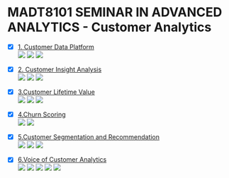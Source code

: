 # MADT8101 SEMINAR IN ADVANCED ANALYTICS - Customer Analytics

- [x] [1. Customer Data Platform](https://github.com/ssorawits/MADT_8101_CustomerAnalytics/blob/47575c6a41e398be561acf033735e64fcd653095/01%20-%20Customer%20Data%20Platform/README)  
[![](https://img.shields.io/badge/-Concept-green)](#) [![](https://img.shields.io/badge/-Presentation-green)](#) [![](https://img.shields.io/badge/-Student-blue)](#)

- [x] [2. Customer Insight Analysis](https://github.com/ssorawits/MADT_8101_CustomerAnalytics/blob/f59d1957f5b3f16207ca29e07bd55065d29cad6b/02%20-%20Customer%20Insight%20Analysis/README)  
[![](https://img.shields.io/badge/-Concept-green)](#) [![](https://img.shields.io/badge/-Presentation-green)](#) [![](https://img.shields.io/badge/-Student-blue)](#)

- [x] [3.Customer Lifetime Value](https://github.com/ssorawits/MADT_8101_CustomerAnalytics/blob/f59d1957f5b3f16207ca29e07bd55065d29cad6b/03%20-%20CLV/README)  
[![](https://img.shields.io/badge/-Concept-green)](#) [![](https://img.shields.io/badge/-Presentation-green)](#) [![](https://img.shields.io/badge/-Student-blue)](#)

- [x] [4.Churn Scoring](https://github.com/ssorawits/MADT_8101_CustomerAnalytics/blob/f59d1957f5b3f16207ca29e07bd55065d29cad6b/04%20-%20Churn%20Scoring/README)  
[![](https://img.shields.io/badge/-Classification-orange)](#) [![](https://img.shields.io/badge/-Student-blue)](#)

- [x] [5.Customer Segmentation and Recommendation](https://github.com/ssorawits/MADT_8101_CustomerAnalytics/blob/f59d1957f5b3f16207ca29e07bd55065d29cad6b/05%20-%20Customer%20Segmentation/README)  
[![](https://img.shields.io/badge/-K--Means-orange)](#) [![](https://img.shields.io/badge/-Classification-orange)](#) [![](https://img.shields.io/badge/-Student-blue)](#)

- [x] [6.Voice of Customer Analytics](https://github.com/ssorawits/MADT_8101_CustomerAnalytics/blob/f59d1957f5b3f16207ca29e07bd55065d29cad6b/06%20-%20Voice%20of%20Customer/README)  
[![](https://img.shields.io/badge/-Topic--Modeling-orange)](#) [![](https://img.shields.io/badge/-NLP-orange)](#) [![](https://img.shields.io/badge/-Python-green)](#) [![](https://img.shields.io/badge/-Google--Colab-green)](#) [![](https://img.shields.io/badge/-student-blue)](#)
